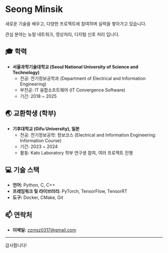 # Seong Minsik 

새로운 기술을 배우고, 다양한 프로젝트에 참여하며 실력을 쌓아가고 있습니다.

관심 분야는 뉴럴 네트워크, 영상처리, 디지털 신호 처리 입니다. 

## 🎓 학력
- **서울과학기술대학교 (Seoul National University of Science and Technology)**
  - 전공: 전기정보공학과 (Department of Electrical and Information Engineering)
  - 부전공: IT 융합소프트웨어 (IT Convergence Software)
  - 기간: 2018 ~ 2025

## 🌏 교환학생 (학부)
- **기후대학교 (Gifu University), 일본**
  - 전공: 전기정보공학: 정보코스 (Electrical and Information Engineering: Information Course)
  - 기간: 2023 ~ 2024
  - 활동: Kato Laboratory 학부 연구생 참여, 여러 프로젝트 진행

## 💻 기술 스택
- **언어:** Python, C, C++
- **프레임워크 및 라이브러리:** PyTorch, TensorFlow, TensorRT
- **도구:** Docker, CMake, Git


## 📫 연락처
- **이메일:** zzmsz0317@gmail.com

---

감사합니다!
